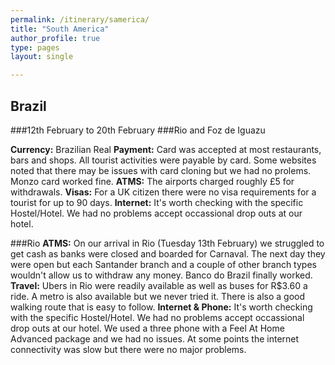 ```yaml
---
permalink: /itinerary/samerica/
title: "South America"
author_profile: true
type: pages
layout: single

---
```


## Brazil
###12th February to 20th February
###Rio and Foz de Iguazu 

**Currency:** Brazilian Real
**Payment:** Card was accepted at most restaurants, bars and shops. All tourist activities were payable by card. Some websites noted that there may be issues with card cloning but we had no prolems. 
Monzo card worked fine.
**ATMS:** The airports charged roughly £5 for withdrawals. 
**Visas:** For a UK citizen there were no visa requirements for a tourist for up to 90 days.
**Internet:** It's worth checking with the specific Hostel/Hotel. We had no problems accept occassional drop outs at our hotel. 

###Rio
**ATMS:** On our arrival in Rio (Tuesday 13th February) we struggled to get cash as banks were closed and boarded for Carnaval. The next day they were open but each Santander branch and a couple of other branch types wouldn't allow us to withdraw any money. Banco do Brazil finally worked.
**Travel:** Ubers in Rio were readily available as well as buses for R$3.60 a ride. A metro is also available but we never tried it. There is also a good walking route that is easy to follow.
**Internet & Phone:** It's worth checking with the specific Hostel/Hotel. We had no problems accept occassional drop outs at our hotel.
We used a three phone with a Feel At Home Advanced package and we had no issues. At some points the internet connectivity was slow but there were no major problems. 


 
